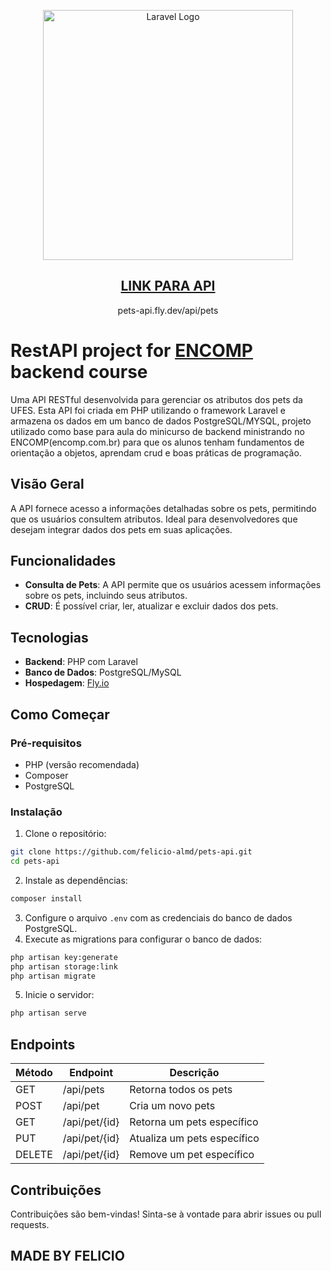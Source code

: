 <p align="center"><a href="https://laravel.com" target="_blank"><img src="https://raw.githubusercontent.com/laravel/art/master/logo-lockup/5%20SVG/2%20CMYK/1%20Full%20Color/laravel-logolockup-cmyk-red.svg" width="400" alt="Laravel Logo"></a></p>

<h2 align="center"><a align="center" href="https://pets-api.fly.dev/api/pets" target="_blank">LINK PARA API</a></h2>
<p align="center">pets-api.fly.dev/api/pets</p>

# RestAPI project for [ENCOMP](https://www.encomp.com.br/) backend course

Uma API RESTful desenvolvida para gerenciar os atributos dos pets da UFES. Esta API foi criada em PHP utilizando o framework Laravel e armazena os dados em um banco de dados PostgreSQL/MYSQL, projeto utilizado como base para aula do minicurso de backend ministrando no ENCOMP(encomp.com.br) para que os alunos tenham fundamentos de orientação a objetos, aprendam crud e boas práticas de programação.

## Visão Geral

A API fornece acesso a informações detalhadas sobre os pets, permitindo que os usuários consultem atributos. Ideal para desenvolvedores que desejam integrar dados dos pets em suas aplicações.

## Funcionalidades

- **Consulta de Pets**: A API permite que os usuários acessem informações sobre os pets, incluindo seus atributos.
- **CRUD**: É possível criar, ler, atualizar e excluir dados dos pets.

## Tecnologias

- **Backend**: PHP com Laravel
- **Banco de Dados**: PostgreSQL/MySQL
- **Hospedagem**: [Fly.io](https://fly.io)

## Como Começar

### Pré-requisitos

- PHP (versão recomendada)
- Composer
- PostgreSQL

### Instalação

1. Clone o repositório:
 ```bash
 git clone https://github.com/felicio-almd/pets-api.git
 cd pets-api
 ```
2. Instale as dependências:
 ```bash
 composer install
 ```
3. Configure o arquivo `.env` com as credenciais do banco de dados PostgreSQL.
4. Execute as migrations para configurar o banco de dados:
 ```bash
 php artisan key:generate
 php artisan storage:link
 php artisan migrate
 ```
5. Inicie o servidor:
 ```bash
 php artisan serve
 ```

## Endpoints

| Método | Endpoint                | Descrição                     |
|--------|-------------------------|-------------------------------|
| GET    | /api/pets               | Retorna todos os pets         |
| POST   | /api/pet                | Cria um novo pets             |
| GET    | /api/pet/{id}           | Retorna um pets específico    |
| PUT    | /api/pet/{id}           | Atualiza um pets específico   |
| DELETE | /api/pet/{id}           | Remove um pet específico      |

## Contribuições

Contribuições são bem-vindas! Sinta-se à vontade para abrir issues ou pull requests.

## MADE BY FELICIO


